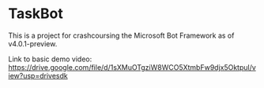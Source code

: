 # TaskBot
This is a project for crashcoursing the Microsoft Bot Framework as of v4.0.1-preview.

Link to basic demo video: https://drive.google.com/file/d/1sXMuOTgziW8WCO5XtmbFw9djx5Oktpul/view?usp=drivesdk
